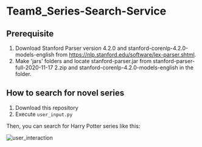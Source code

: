 # Team8_Series-Search-Service

## Prerequisite
1.  Download Stanford Parser version 4.2.0 and stanford-corenlp-4.2.0-models-english from https://nlp.stanford.edu/software/lex-parser.shtml. 
2.  Make 'jars' folders and locate stanford-parser.jar from stanford-parser-full-2020-11-17 2.zip and stanford-corenlp-4.2.0-models-english in the folder.

## How to search for novel series
1. Download this repository
2. Execute <code>user_input.py</code>

Then, you can search for Harry Potter series like this:

![user_interaction](https://user-images.githubusercontent.com/65295325/172198946-0dc748ad-1556-40eb-a6c7-3da6af309f53.png)
